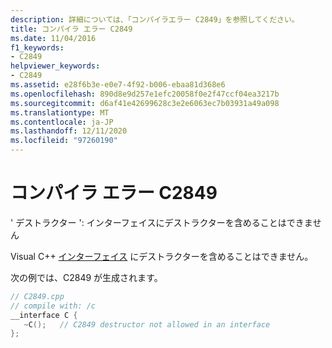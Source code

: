 ```yaml
---
description: 詳細については、「コンパイラエラー C2849」を参照してください。
title: コンパイラ エラー C2849
ms.date: 11/04/2016
f1_keywords:
- C2849
helpviewer_keywords:
- C2849
ms.assetid: e28f6b3e-e0e7-4f92-b006-ebaa81d368e6
ms.openlocfilehash: 890d8e9d257e1efc20058f0e2f47ccf04ea3217b
ms.sourcegitcommit: d6af41e42699628c3e2e6063ec7b03931a49a098
ms.translationtype: MT
ms.contentlocale: ja-JP
ms.lasthandoff: 12/11/2020
ms.locfileid: "97260190"
---
```

# <a name="compiler-error-c2849"></a>コンパイラ エラー C2849

' デストラクター ': インターフェイスにデストラクターを含めることはできません

Visual C++ [インターフェイス](../../cpp/interface.md) にデストラクターを含めることはできません。

次の例では、C2849 が生成されます。

```cpp
// C2849.cpp
// compile with: /c
__interface C {
   ~C();   // C2849 destructor not allowed in an interface
};
```
